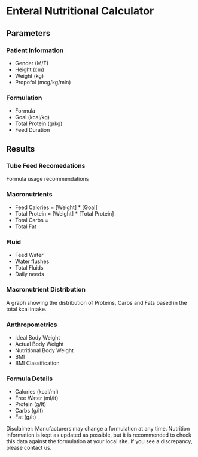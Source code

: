 # Enteral Nutritional Calculator

## Parameters

### Patient Information

- Gender (M/F)
- Height (cm)
- Weight (kg)
- Propofol (mcg/kg/min)

### Formulation

- Formula
- Goal (kcal/kg)
- Total Protein (g/kg)
- Feed Duration

## Results

### Tube Feed Recomedations
Formula usage recommendations

### Macronutrients

- Feed Calories = [Weight] * [Goal]
- Total Protein = [Weight] * [Total Protein]
- Total Carbs = 
- Total Fat

### Fluid
- Feed Water
- Water flushes
- Total Fluids
- Daily needs


### Macronutrient Distribution
A graph showing  the distribution of Proteins, Carbs and Fats based in the total kcal intake.

### Anthropometrics
- Ideal Body Weight
- Actual Body Weight
- Nutritional Body Weight
- BMI
- BMI Classification

### Formula Details

- Calories (kcal/ml)
- Free Water (ml/lt)
- Protein (g/lt)
- Carbs (g/lt)
- Fat (g/lt)

Disclaimer: Manufacturers may change a formulation at any time. Nutrition information is kept as updated as possible, but it is recommended to check this data against the formulation at your local site. If you see a discrepancy, please contact us.